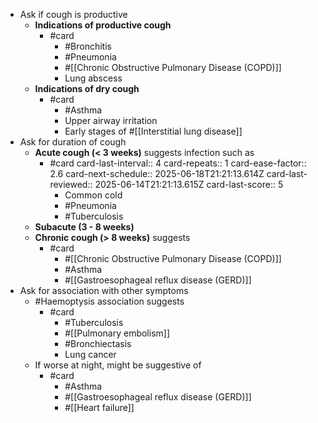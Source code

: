 - Ask if cough is productive
	- **Indications of productive cough**
		- #card
			- #Bronchitis
			- #Pneumonia
			- #[[Chronic Obstructive Pulmonary Disease (COPD)]]
			- Lung abscess
	- **Indications of dry cough**
		- #card
			- #Asthma
			- Upper airway irritation
			- Early stages of #[[Interstitial lung disease]]
- Ask for duration of cough
	- **Acute cough (< 3 weeks)** suggests infection such as
		- #card
		  card-last-interval:: 4
		  card-repeats:: 1
		  card-ease-factor:: 2.6
		  card-next-schedule:: 2025-06-18T21:21:13.614Z
		  card-last-reviewed:: 2025-06-14T21:21:13.615Z
		  card-last-score:: 5
			- Common cold
			- #Pneumonia
			- #Tuberculosis
	- **Subacute (3 - 8 weeks)**
	- **Chronic cough (> 8 weeks)** suggests
		- #card
			- #[[Chronic Obstructive Pulmonary Disease (COPD)]]
			- #Asthma
			- #[[Gastroesophageal reflux disease (GERD)]]
- Ask for association with other symptoms
	- #Haemoptysis association suggests
		- #card
			- #Tuberculosis
			- #[[Pulmonary embolism]]
			- #Bronchiectasis
			- Lung cancer
	- If worse at night, might be suggestive of
		- #card
			- #Asthma
			- #[[Gastroesophageal reflux disease (GERD)]]
			- #[[Heart failure]]